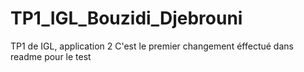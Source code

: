 # TP1_IGL_Bouzidi_Djebrouni
TP1 de IGL, application 2
C'est le premier changement éffectué dans readme pour le test
